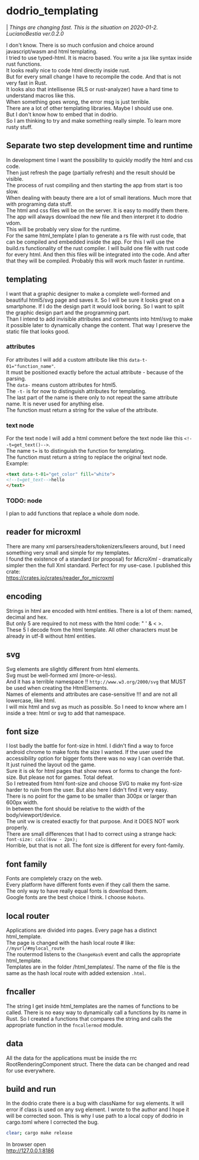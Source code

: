 # dodrio_templating

| *Things are changing fast. This is the situation on 2020-01-2. LucianoBestia ver.0.2.0*  

I don't know. There is so much confusion and choice around javascript/wasm and html templating.  
I tried to use typed-html. It is macro based. You write a jsx like syntax inside rust functions.  
It looks really nice to code html directly inside rust.  
But for every small change I have to recompile the code. And that is not very fast in Rust.  
It looks also that intellisense (RLS or rust-analyzer) have a hard time to understand macros like this.  
When something goes wrong, the error msg is just terrible.  
There are a lot of other templating libraries. Maybe I should use one.  
But I don't know how to embed that in dodrio.  
So I am thinking to try and make something really simple. To learn more rusty stuff.  

## Separate two step development time and runtime

In development time I want the possibility to quickly modify the html and css code.  
Then just refresh the page (partially refresh) and the result should be visible.  
The process of rust compiling and then starting the app from start is too slow.  
When dealing with beauty there are a lot of small iterations. Much more that with programing data stuff.  
The html and css files will be on the server. It is easy to modify them there. The app will always download the new file and then interpret it to dodrio vdom.  
This will be probably very slow for the runtime.  
For the same html_template I plan to generate a rs file with rust code, that can be compiled and embedded inside the app. For this I will use the build.rs functionality of the rust compiler. I will build one file with rust code for every html. And then this files will be integrated into the code. And after that they will be compiled. Probably this will work much faster in runtime.  

## templating

I want that a graphic designer to make a complete well-formed and beautiful html5/svg page and saves it. So I will be sure it looks great on a smartphone. If I do the design part it would look boring. So I want to split the graphic design part and the programming part.  
Than I intend to add invisible attributes and comments into html/svg to make it possible later to dynamically change the content. That way I preserve the static file that looks good.  

### attributes

For attributes I will add a custom attribute like this `data-t-01="function_name"`.  
It must be positioned exactly before the actual attribute - because of the parsing.  
The `data-` means custom attributes for html5.  
The `-t-` is for now to distinguish attributes for templating.  
The last part of the name is there only to not repeat the same attribute name. It is never used for anything else.  
The function must return a string for the value of the attribute.  

### text node

For the text node I will add a html comment before the text node like this `<!--t=get_text()-->`.  
The name `t=` is to distinguish the function for templating.  
The function must return a string to replace the original text node.  
Example:  

```html
<text data-t-01="get_color" fill="white">
<!--t=get_text-->hello
</text>
```

### TODO: node

I plan to add functions that replace a whole dom node.  

## reader for microxml

There are many xml parsers/readers/tokenizers/lexers around, but I need something very small and simple for my templates.  
I found the existence of a standard (or proposal) for *MicroXml* - dramatically simpler then the full Xml standard. Perfect for my use-case. I published this crate:  
<https://crates.io/crates/reader_for_microxml>  

## encoding

Strings in html are encoded with html entities. There is a lot of them: named, decimal and hex.  
But only 5 are required to not mess with the html code: " ' & < >.  
These 5 I decode from the html template. All other characters must be already in utf-8 without html entities.  

## svg

Svg elements are slightly different from html elements.  
Svg must be well-formed xml (more-or-less).  
And it has a terrible namespace !! `http://www.w3.org/2000/svg` that MUST be used when creating the HtmlElements.  
Names of elements and attributes are case-sensitive !!! and are not all lowercase, like html.  
I will mix html and svg as much as possible.
So I need to know where am I inside a tree: html or svg to add that namespace.  

## font size

I lost badly the battle for font-size in html. I didn't find a way to force android chrome to make fonts the size I wanted. If the user used the accessibility option for bigger fonts there was no way I can override that.  
It just ruined the layout od the game.  
Sure it is ok for html pages that show news or forms to change the font-size. But please not for games. Total defeat.  
So I retreated from html font-size and choose SVG to make my font-size harder to ruin from the user. But also here I didn't find it very easy.  
There is no point for the game to be smaller than 300px or larger than 600px width.  
In between the font should be relative to the width of the body/viewport/device.  
The unit vw is created exactly for that purpose. And it DOES NOT work properly.  
There are small differences that I had to correct using a strange hack:  
`font-size: calc(6vw - 2px);`  
Horrible, but that is not all. The font size is different for every font-family.  

## font family

Fonts are completely crazy on the web.  
Every platform have different fonts even if they call them the same.  
The only way to have really equal fonts is download them.  
Google fonts are the best choice I think. I choose `Roboto`.  

## local router

Applications are divided into pages. Every page has a distinct html_template.  
The page is changed with the hash local route # like:  
`//myurl/#mylocal_route`  
The routermod listens to the `ChangeHash` event and calls the appropriate html_template.  
Templates are in the folder /html_templates/. The name of the file is the same as the hash local route with added extension `.html`.  

## fncaller

The string I get inside html_templates are the names of functions to be called. There is no easy way to dynamically call a functions by its name in Rust. So I created a functions that compares the string and calls the appropriate function in the `fncallermod` module.

## data

All the data for the applications must be inside the rrc RootRenderingComponent struct. There the data can be changed and read for use everywhere.  

## build and run

In the dodrio crate there is a bug with className for svg elements. It will error if class is used on any svg element. I wrote to the author and I hope it will be corrected soon. This is why I use path to a local copy of dodrio in cargo.toml where I corrected the bug.

```bash
clear; cargo make release
```

In browser open  
<http://127.0.0.1:8186>  
